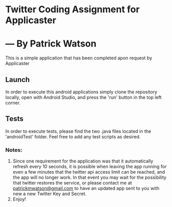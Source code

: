 # Twitter Coding Assignment for Applicaster 
# &mdash; By Patrick Watson

This is a simple application that has been completed apon request by Applicaster

## Launch 

In order to execute this android applications simply clone the repository locally, open with Android Studio, and press the 'run' button in the top left corner.

## Tests

In order to execute tests, please find the two .java files located in the 'androidTest' folder. Feel free to add any test scripts as desired.

### Notes:
1. Since one requirement for the application was that it automatically refresh every 10 seconds, it is possible when leaving the app running for even a few minutes that the twitter api access limit can be reached, and the app will no longer work. In that event you may wait for the possibility that twitter restores the service, or please contact me at patrickmwatson@gmail.com to have an updated app sent to you with new a new Twitter Key and Secret.
2. Enjoy!

 
